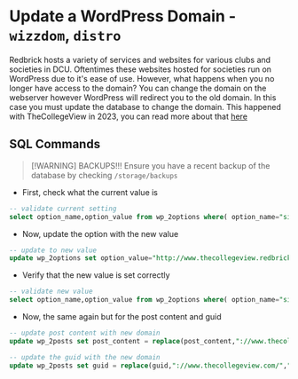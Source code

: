 
# Update a WordPress Domain - `wizzdom`, `distro`

Redbrick hosts a variety of services and websites for various clubs and societies in DCU. Oftentimes these websites hosted for societies run on WordPress due to it's ease of use. 
However, what happens when you no longer have access to the domain? You can change the domain on the webserver however WordPress will redirect you to the old domain. In this case you must update the database to change the domain. This happened with TheCollegeView in 2023, you can read more about that [here](https://github.com/redbrick/open-governance/tree/master/admin/)
## SQL Commands

> [!WARNING] BACKUPS!!!
> Ensure you have a recent backup of the database by checking `/storage/backups`

- First, check what the current value is
```sql
-- validate current setting
select option_name,option_value from wp_2options where( option_name="siteurl" or option_name="home");
```

- Now, update the option with the new value
```sql
-- update to new value
update wp_2options set option_value="http://www.thecollegeview.redbrick.dcu.ie" where( option_name="siteurl" or option_name="home");
```

- Verify that the new value is set correctly
```sql
-- validate new value
select option_name,option_value from wp_2options where( option_name="siteurl" or option_name="home");
```

- Now, the same again but for the post content and guid
```sql
-- update post content with new domain
update wp_2posts set post_content = replace(post_content,"://www.thecollegeview.com/","://thecollegeview.redbrick.dcu.ie/");

-- update the guid with the new domain
update wp_2posts set guid = replace(guid,"://www.thecollegeview.com/","://thecollegeview.redbrick.dcu.ie/");
```